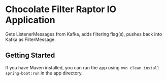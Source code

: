 # Chocolate Filter Raptor IO Application
Gets ListenerMessages from Kafka, adds filtering flag(s), pushes back into Kafka as FilterMessage.


## Getting Started

If you have Maven installed,
you can run the app using `mvn clean install spring-boot:run` in the app directory.
